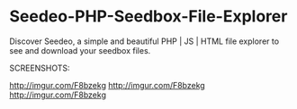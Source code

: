 # Seedeo-PHP-Seedbox-File-Explorer
Discover Seedeo, a simple and beautiful PHP | JS | HTML file explorer to see and download your seedbox files.

SCREENSHOTS: 

http://imgur.com/F8bzekg
http://imgur.com/F8bzekg
http://imgur.com/F8bzekg
